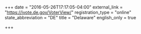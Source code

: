 +++
date = "2016-05-26T17:17:05-04:00"
external_link = "https://ivote.de.gov/VoterView/"
registration_type = "online"
state_abbreviation = "DE"
title = "Delaware"
english_only = true 

+++
